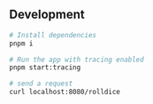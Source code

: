 ## Development

```sh
# Install dependencies
pnpm i

# Run the app with tracing enabled
pnpm start:tracing

# send a request 
curl localhost:8080/rolldice
```

